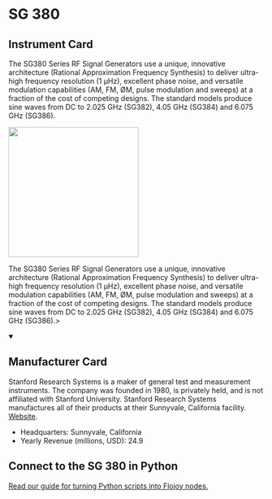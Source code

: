 
# SG 380

## Instrument Card

<div className="flex">

<div>

The SG380 Series RF Signal Generators use a unique, innovative architecture (Rational Approximation Frequency Synthesis) to deliver ultra-high frequency resolution (1 µHz), excellent phase noise, and versatile modulation capabilities (AM, FM, ØM, pulse modulation and sweeps) at a fraction of the cost of competing designs. The standard models produce sine waves from DC to 2.025 GHz (SG382), 4.05 GHz (SG384) and 6.075 GHz (SG386).

</div>

<img width="256" src="https://v5.airtableusercontent.com/v1/19/19/1691539200000/lJnXo8C3b7M3QB3QURA_wA/_cUYgyUE6YdCLsL0PFY2afRmAbjpRAk62jidy7GQ3JNqKOczZqgkxBWuyJdZhfCvTQ0pyWpDu7aZp9R0KM-bZTFDTlPpti6cTJByMrPP58o/dXCswdk5OoaUFoz5yFv5QMOCOojO91W6S8x4mclNo0g"/>

</div>

The SG380 Series RF Signal Generators use a unique, innovative architecture (Rational Approximation Frequency Synthesis) to deliver ultra-high frequency resolution (1 µHz), excellent phase noise, and versatile modulation capabilities (AM, FM, ØM, pulse modulation and sweeps) at a fraction of the cost of competing designs. The standard models produce sine waves from DC to 2.025 GHz (SG382), 4.05 GHz (SG384) and 6.075 GHz (SG386).>

<details open>
<summary><h2>Manufacturer Card</h2></summary>

Stanford Research Systems is a maker of general test and measurement instruments. The company was founded in 1980, is privately held, and is not affiliated with Stanford University. Stanford Research Systems manufactures all of their products at their Sunnyvale, California facility. <a href="https://www.thinksrs.com/index.html">Website</a>.

<ul>
  <li>Headquarters: Sunnyvale, California</li>
  <li>Yearly Revenue (millions, USD): 24.9</li>
</ul>
</details>

## Connect to the SG 380 in Python

[Read our guide for turning Python scripts into Flojoy nodes.](https://docs.flojoy.ai/custom-nodes/creating-custom-node/)



